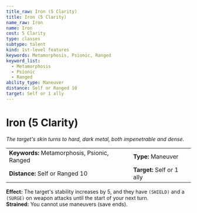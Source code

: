 ```yaml
---
title_raw: Iron (5 Clarity)
title: Iron (5 Clarity)
name_raw: Iron
name: Iron
cost: 5 Clarity
type: classes
subtype: talent
kind: 1st-level features
keywords: Metamorphosis, Psionic, Ranged
keyword_list:
  - Metamorphosis
  - Psionic
  - Ranged
ability_type: Maneuver
distance: Self or Ranged 10
target: Self or 1 ally
---
```


# Iron (5 Clarity)

*The target's skin turns to hard, dark metal, both impenetrable and dense.*

|                                              |                            |
| :------------------------------------------- | :------------------------- |
| **Keywords:** Metamorphosis, Psionic, Ranged | **Type:** Maneuver         |
| **Distance:** Self or Ranged 10              | **Target:** Self or 1 ally |

**Effect:** The target's stability increases by 5, and they have `(SHIELD)` and a `(SURGE)` on weapon attacks until the start of your next turn.\
**Strained:** You cannot use maneuvers (save ends).
